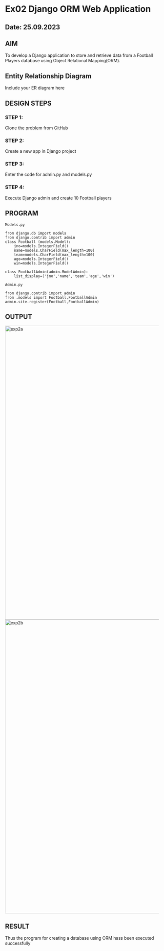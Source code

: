 # Ex02 Django ORM Web Application
## Date: 25.09.2023

## AIM
To develop a Django application to store and retrieve data from a Football Players database using Object Relational Mapping(ORM).

## Entity Relationship Diagram

Include your ER diagram here

## DESIGN STEPS

### STEP 1:
Clone the problem from GitHub

### STEP 2:
Create a new app in Django project

### STEP 3:
Enter the code for admin.py and models.py

### STEP 4:
Execute Django admin and create 10 Football players

## PROGRAM

```
Models.py 

from django.db import models
from django.contrib import admin
class Football (models.Model):
    jno=models.IntegerField()
    name=models.CharField(max_length=100)
    team=models.CharField(max_length=100)
    age=models.IntegerField()
    win=models.IntegerField()

class FootballAdmin(admin.ModelAdmin):
    list_display=('jno','name','team','age','win')

Admin.py

from django.contrib import admin
from .models import Football,FootballAdmin
admin.site.register(Football,FootballAdmin)

```
## OUTPUT
<img width="960" alt="exp2a" src="https://github.com/Kirthi-Niharika/ORM/assets/114135005/774dd167-ebff-4214-ba26-0cbc641d16f0">
<img width="960" alt="exp2b" src="https://github.com/Kirthi-Niharika/ORM/assets/114135005/db135066-af48-4d4f-82c6-1eb7d1ad2c65">

## RESULT
Thus the program for creating a database using ORM hass been executed successfully

